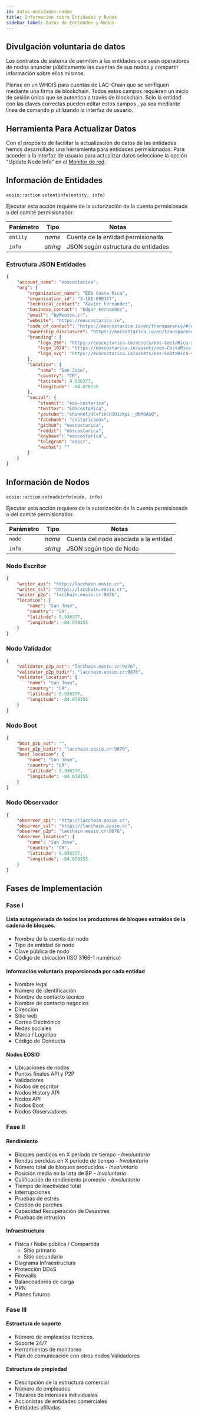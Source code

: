 ```yaml
---
id: datos-entidades-nodos
title: Información sobre Entidades y Nodos
sidebar_label: Datos de Entidades y Nodos
---
```

## Divulgación voluntaria de datos

Los contratos de sistema de permiten a las entidades que sean operadores de nodos anunciar públicamente las cuentas de sus nodos y compartir información sobre ellos mismos.

Piense en un WHOIS para cuentas de LAC-Chain que se verifiquen mediante una firma de blockchain. Todos estos campos requieren un inicio de sesión único que se autentica a través de blockchain. Solo la entidad con las claves correctas pueden editar estos campos , ya sea mediante linea de comando p utilizando la interfaz de usuario.


## Herramienta Para Actualizar Datos

Con el propósito de facilitar la actualización de datos de las entidades hemos desarrollado una herramienta para entidades permisionadas.  Para acceder a la interfaz de usuario para actualizar datos seleccione la opción "Update Node Info" en el [Monitor de red](https://dashboard.latamlink.io).

## Información de Entidades

`eosio::action`
`setentinfo(entity, info)`

Ejecutar esta acción requiere de la autorización de la cuenta permisionada o del comité permisionador.

| Parámetro | Tipo | Notas |
|---|---|---|
| `entity` | *name* | Cuenta de la entidad permisionada |
| `info` | *string* | JSON según estructura de entidades |


### Estructura JSON Entidades  

```json
{
	"account_name": "eoscostarica",
	"org": {
		"organization_name": "EOS Costa Rica",
		"organization_id": "3-101-090127",
		"technical_contact": "Xavier Fernandez",
		"business_contact": "Edgar Fernandez",
		"email": "bp@eosio.cr",
		"website": "https://eoscostarica.io",
		"code_of_conduct": "https://eoscostarica.io/en/transparency/#code_of_conduct",
		"ownership_disclosure": "https://eoscostarica.io/en/transparency/#ownership_disclosure",
		"branding": {
			"logo_256": "https://eoscostarica.io/assets/eos-CostaRica-256x256.png",
			"logo_1024": "https://eoscostarica.io/assets/eos-CostaRica-1024x1024.png",
			"logo_svg": "https://eoscostarica.io/assets/eos-CostaRica-vectors.svg"
		},
		"location": {
			"name": "San Jose",
			"country": "CR",
			"latitude": 9.936377,
			"longitude": -84.078155
		},
		"social": {
			"steemit": "eos-costarica",
			"twitter": "EOSCostaRica",
			"youtube": "channel/UCvYinCH3O1iKpi-_dNfQAGQ",
			"facebook": "costaricaeos",
			"github": "eoscostarica",
			"reddit": "eoscostarica",
			"keybase": "eoscostarica",
			"telegram": "eoscr",
			"wechat": ""
		}
	}
}
```

## Información de Nodos

`eosio::action`
`setnodeinfo(node, info)`

Ejecutar esta acción requiere de la autorización de la cuenta permisionada o del comité permisionador.

| Parámetro | Tipo | Notas |
|---|---|---|
| `node` | *name* | Cuenta del nodo asociada a la entidad |
| `info` | *string* | JSON según tipo de Nodo |


### Nodo Escritor
```json
{
	"writer_api": "http://lacchain.eosio.cr",
	"writer_ssl": "https://lacchain.eosio.cr",
	"writer_p2p": "lacchain.eosio.cr:9876",
	"location": {
		"name": "San Jose",
		"country": "CR",
		"latitude": 9.936377,
		"longitude": -84.078155
	}
}
```

### Nodo Validador

```json
{
	"validator_p2p_out": "lacchain.eosio.cr:9876",
	"validator_p2p_bidir": "lacchain.eosio.cr:9876",
	"validator_location": {
		"name": "San Jose",
		"country": "CR",
		"latitude": 9.936377,
		"longitude": -84.078155
	}
}
```

### Nodo Boot
```json
{
	"boot_p2p_out": "",
	"boot_p2p_bidir": "lacchain.eosio.cr:9876",
	"boot_location": {
		"name": "San Jose",
		"country": "CR",
		"latitude": 9.936377,
		"longitude": -84.078155
	}
}
```

### Nodo Observador
```json
{
	"observer_api": "http://lacchain.eosio.cr",
	"observer_ssl": "https://lacchain.eosio.cr",
	"observer_p2p": "lacchain.eosio.cr:9876",
	"observer_location": {
		"name": "San Jose",
		"country": "CR",
		"latitude": 9.936377,
		"longitude": -84.078155
	}
}
```


## Fases de Implementación 

### Fase I
#### Lista autogenerada de todos los productores de bloques extraídos de la cadena de bloques.
 - Nombre de la cuenta del nodo
 - Tipo de entidad de nodo
 - Clave pública de nodo
 - Código de ubicación (ISO 3166-1 numérico)

#### Información voluntaria proporcionada por cada entidad
 - Nombre legal
 - Número de identificación
 - Nombre de contacto técnico
 - Nombre de contacto negocios
 - Dirección
 - Sitio web
 - Correo Electrónico
 - Redes sociales
 - Marca / Logotipo
 - Código de Conducta
 
#### Nodos EOSIO
- Ubicaciones de nodos
- Puntos finales API y P2P
- Validadores
- Nodos de escritor
- Nodos History API
- Nodos API
- Nodos Boot
- Nodos Observadores
 
### Fase II
#### Rendimiento
 - Bloques perdidos en X período de tiempo *- Involuntario*
 - Rondas perdidas en X período de tiempo *- Involuntario*
 - Número total de bloques producidos *- Involuntario*
 - Posición media en la lista de BP *- Involuntario*
 - Calificación de rendimiento promedio *- Involuntario*
 - Tiempo de inactividad total
 - Interrupciones
 - Pruebas de estrés
 - Gestión de parches
 - Capacidad Recuperación de Desastres
 - Pruebas de intrusión

#### Infraestructura
- Física / Nube pública / Compartida
	- Sitio primario
	- Sitio secundario
- Diagrama Infraestructura
- Protección DDoS
- Firewalls
- Balanceadores de carga
- VPN 
- Planes futuros

### Fase III

#### Estructura de soporte
 - Número de empleados técnicos.
 - Soporte 24/7
 - Herramientas de monitoreo
 - Plan de comunicación con otros nodos Validadores

#### Estructura de propiedad
 - Descripción de la estructura comercial
 - Número de empleados
 - Titulares de intereses individuales
 - Accionistas de entidades comerciales
 - Entidades afiliadas
